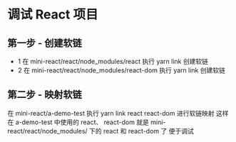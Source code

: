 # 调试 React 项目
## 第一步 - 创建软链
- 1 在 mini-react/react/node_modules/react 执行 yarn link 创建软链
- 2 在 mini-react/react/node_modules/react-dom 执行 yarn link 创建软链

## 第二步 - 映射软链
在 mini-react/a-demo-test 执行 yarn link react react-dom 进行软链映射
这样在 a-demo-test 中使用的 react、 react-dom 就是 mini-react/react/node_modules/ 下的 react 和 react-dom 了
便于调试
